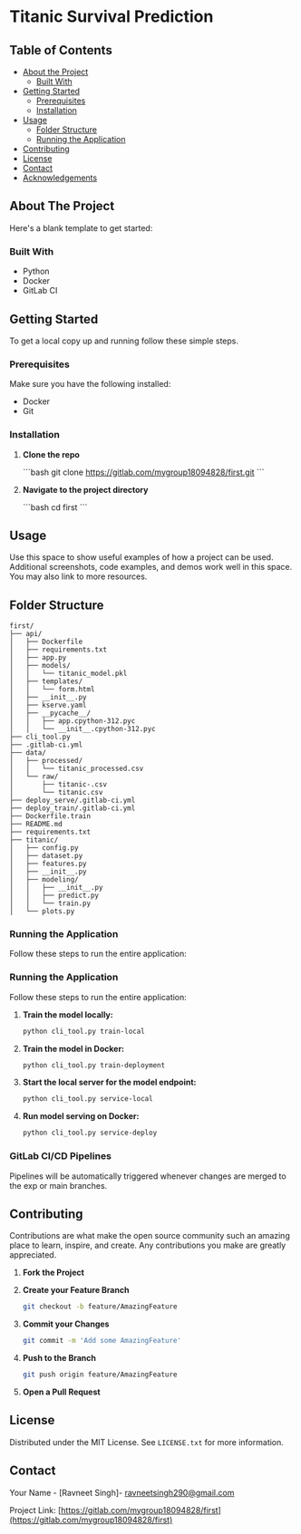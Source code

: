 # Titanic Survival Prediction

## Table of Contents

- [About the Project](#about-the-project)
  - [Built With](#built-with)
- [Getting Started](#getting-started)
  - [Prerequisites](#prerequisites)
  - [Installation](#installation)
- [Usage](#usage)
  - [Folder Structure](#folder-structure)
  - [Running the Application](#running-the-application)
- [Contributing](#contributing)
- [License](#license)
- [Contact](#contact)
- [Acknowledgements](#acknowledgements)

## About The Project

Here's a blank template to get started:

### Built With

- Python
- Docker
- GitLab CI

## Getting Started

To get a local copy up and running follow these simple steps.

### Prerequisites

Make sure you have the following installed:

- Docker
- Git

### Installation

1. **Clone the repo**

   \`\`\`bash
   git clone https://gitlab.com/mygroup18094828/first.git
   \`\`\`

2. **Navigate to the project directory**

   \`\`\`bash
   cd first
   \`\`\`

## Usage

Use this space to show useful examples of how a project can be used. Additional screenshots, code examples, and demos work well in this space. You may also link to more resources.

## Folder Structure

```plaintext
first/
├── api/
│   ├── Dockerfile
│   ├── requirements.txt
│   ├── app.py
│   ├── models/
│   │   └── titanic_model.pkl
│   ├── templates/
│   │   └── form.html
│   ├── __init__.py
│   ├── kserve.yaml
│   ├── __pycache__/
│   │   ├── app.cpython-312.pyc
│   │   └── __init__.cpython-312.pyc
├── cli_tool.py
├── .gitlab-ci.yml
├── data/
│   ├── processed/
│   │   └── titanic_processed.csv
│   └── raw/
│       ├── titanic-.csv
│       └── titanic.csv
├── deploy_serve/.gitlab-ci.yml
├── deploy_train/.gitlab-ci.yml
├── Dockerfile.train
├── README.md
├── requirements.txt
├── titanic/
│   ├── config.py
│   ├── dataset.py
│   ├── features.py
│   ├── __init__.py
│   ├── modeling/
│   │   ├── __init__.py
│   │   ├── predict.py
│   │   └── train.py
│   └── plots.py
```


### Running the Application

Follow these steps to run the entire application:

### Running the Application

Follow these steps to run the entire application:

1. **Train the model locally:**
    ```sh
    python cli_tool.py train-local
    ```

2. **Train the model in Docker:**
    ```sh
    python cli_tool.py train-deployment
    ```

3. **Start the local server for the model endpoint:**
    ```sh
    python cli_tool.py service-local
    ```

4. **Run model serving on Docker:**
    ```sh
    python cli_tool.py service-deploy
    ```


### GitLab CI/CD Pipelines

Pipelines will be automatically triggered whenever changes are merged to the exp or main branches.

## Contributing

Contributions are what make the open source community such an amazing place to learn, inspire, and create. Any contributions you make are greatly appreciated.

1. **Fork the Project**
2. **Create your Feature Branch**

   ```bash
   git checkout -b feature/AmazingFeature
   ```

3. **Commit your Changes**

   ```bash
   git commit -m 'Add some AmazingFeature'
   ```

4. **Push to the Branch**

   ```bash
   git push origin feature/AmazingFeature
   ```

5. **Open a Pull Request**

## License

Distributed under the MIT License. See `LICENSE.txt` for more information.

## Contact

Your Name - [Ravneet Singh]- ravneetsingh290@gmail.com

Project Link: [https://gitlab.com/mygroup18094828/first](https://gitlab.com/mygroup18094828/first)


